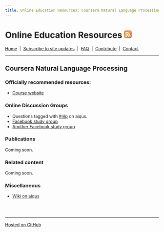 ```yaml
---
title: Online Education Resources: Coursera Natural Language Processing
---
```


# Online Education Resources <a href=""><img src="https://github.com/amberj/online-edu-resources/raw/gh-pages/feed-icon.png" alt="RSS Feed" /></a>
[Home](http://amberj.github.com/online-edu-resources/ "Online Educational Resources: Home") &nbsp;|&nbsp; [Subscribe to site updates](http://amberj.github.com/online-edu-resources/subscribe.html "Online Educational Resources: Subscribe to site updates") &nbsp;|&nbsp; [FAQ](http://amberj.github.com/online-edu-resources/faq.html "Online Educational Resources: FAQ") &nbsp;|&nbsp; [Contribute](http://amberj.github.com/online-edu-resources/contribute.html "Online Educational Reqources: Contribute") &nbsp;|&nbsp; [Contact](http://amberj.github.com/online-edu-resources/contact.html "Online Educational Resources: Contact")<br />

<hr />

## Coursera Natural Language Processing
### Officially recommended resources:
* [Course website](http://www.nlp-class.org/)

### Online Discussion Groups
* Questions tagged with [#nlp](http://www.aiqus.com/tags/%23nlp) on aiqus.
* [Facebook study group](https://www.facebook.com/groups/219985574739725/)
* [Another Facebook study group](https://www.facebook.com/groups/219985574739725/)

### Publications
Coming soon.

### Related content
Coming soon.

### Miscellaneous
* [Wiki on aiqus](http://www.aiqus.com/wiki/Natural_Language_Processing)

<br /><br />
<hr />

[Hosted on GitHub](https://github.com/amberj/online-edu-resources "online-edu-resources on GitHub")
